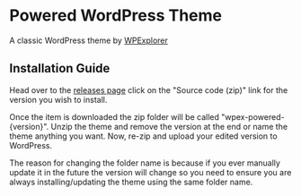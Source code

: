 # Powered WordPress Theme
A classic WordPress theme by [WPExplorer](https://www.wpexplorer.com/)

## Installation Guide
Head over to the [releases page](https://github.com/wpexplorer/wpex-powered/releases) click on the "Source code (zip)" link for the version you wish to install.

Once the item is downloaded the zip folder will be called "wpex-powered-{version}". Unzip the theme and remove the version at the end or name the theme anything you want. Now, re-zip and upload your edited version to WordPress.

The reason for changing the folder name is because if you ever manually update it in the future the version will change so you need to ensure you are always installing/updating the theme using the same folder name.

